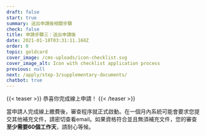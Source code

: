 ```yaml
---
draft: false
start: true
summary: 送出申請後相關步驟
check: false
title: 申請步驟三：送出申請後
date: 2021-01-18T03:31:11.168Z
order: 0
topic: goldcard
cover_image: /cms-uploads/icon-checklist.svg
cover_image_alt: Icon with checklist application process
previous: null
next: /apply/step-3/supplementary-documents/
chatbot: true
---
```

{{< teaser >}}
恭喜你完成線上申請！
{{< /teaser >}}

當申請人完成線上繳費後，審查程序就正式啟動。在一個月內系統可能會要求您提交其他補充文件，請密切查看email。如果資格符合並且無須補充文件，您的審查**至少需要60個工作天**，請耐心等候。
